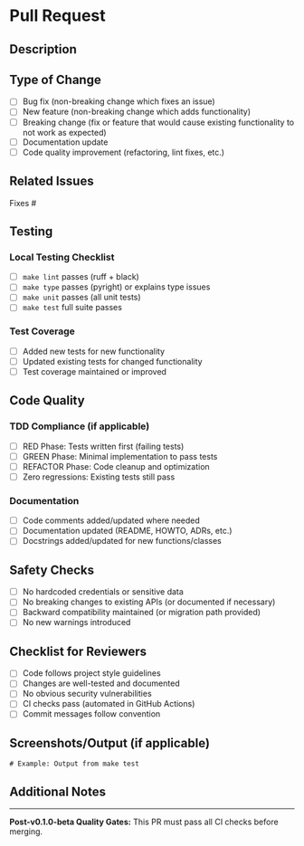 # Pull Request

## Description

<!-- Provide a brief description of the changes in this PR -->

## Type of Change

- [ ] Bug fix (non-breaking change which fixes an issue)
- [ ] New feature (non-breaking change which adds functionality)
- [ ] Breaking change (fix or feature that would cause existing functionality to not work as expected)
- [ ] Documentation update
- [ ] Code quality improvement (refactoring, lint fixes, etc.)

## Related Issues

<!-- Link to related issues. Use "Fixes #123" or "Closes #123" for auto-closing -->

Fixes #

## Testing

### Local Testing Checklist

- [ ] `make lint` passes (ruff + black)
- [ ] `make type` passes (pyright) or explains type issues
- [ ] `make unit` passes (all unit tests)
- [ ] `make test` full suite passes

### Test Coverage

<!-- Describe what tests were added/updated -->

- [ ] Added new tests for new functionality
- [ ] Updated existing tests for changed functionality
- [ ] Test coverage maintained or improved

## Code Quality

### TDD Compliance (if applicable)

- [ ] RED Phase: Tests written first (failing tests)
- [ ] GREEN Phase: Minimal implementation to pass tests
- [ ] REFACTOR Phase: Code cleanup and optimization
- [ ] Zero regressions: Existing tests still pass

### Documentation

- [ ] Code comments added/updated where needed
- [ ] Documentation updated (README, HOWTO, ADRs, etc.)
- [ ] Docstrings added/updated for new functions/classes

## Safety Checks

- [ ] No hardcoded credentials or sensitive data
- [ ] No breaking changes to existing APIs (or documented if necessary)
- [ ] Backward compatibility maintained (or migration path provided)
- [ ] No new warnings introduced

## Checklist for Reviewers

<!-- Reviewers: Please verify these items -->

- [ ] Code follows project style guidelines
- [ ] Changes are well-tested and documented
- [ ] No obvious security vulnerabilities
- [ ] CI checks pass (automated in GitHub Actions)
- [ ] Commit messages follow convention

## Screenshots/Output (if applicable)

<!-- Add screenshots or command output demonstrating the changes -->

```
# Example: Output from make test
```

## Additional Notes

<!-- Any additional context, concerns, or questions for reviewers -->

---

**Post-v0.1.0-beta Quality Gates:** This PR must pass all CI checks before merging.
